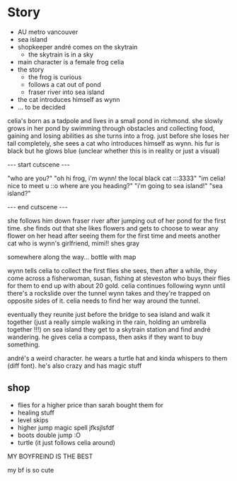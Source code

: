 # Story

- AU metro vancouver
- sea island
- shopkeeper andré comes on the skytrain
  - the skytrain is in a sky
- main character is a female frog celia
- the story
  - the frog is curious
  - follows a cat out of pond
  - fraser river into sea island
- the cat introduces himself as wynn
- ... to be decided

celia's born as a tadpole and lives in a small pond in richmond. she slowly grows in her pond by
swimming through obstacles and collecting food, gaining and losing abilities as she turns into a
frog. just before she loses her tail completely, she sees a cat who introduces himself as wynn.
his fur is black but he glows blue (unclear whether this is in reality or just a visual)

--- start cutscene ---

"who are you?"
"oh hi frog, i'm wynn! the local black cat :::3333"
"im celia! nice to meet u ::o where are you heading?"
"i'm going to sea island!"
"sea island?"

--- end cutscene ---

she follows him down fraser river after jumping out of her pond for the first time. she finds
out that she likes flowers and gets to choose to wear any flower on her head after seeing them
for the first time and meets another cat who is wynn's girlfriend, mimi!! shes gray

somewhere along the way... bottle with map

wynn tells celia to collect the first flies she sees, then after a while, they come across a
fisherwoman, susan, fishing at steveston who buys their flies for them to end up with about 20
gold. celia continues following wynn until there's a rockslide over the tunnel wynn takes and
they're trapped on opposite sides of it. celia needs to find her way around the tunnel.

eventually they reunite just before the bridge to sea island and walk it together (just a really
simple walking in the rain, holding an umbrella together !!!) on sea island they get to a
skytrain station and find andré wandering. he gives celia a compass, then asks if they want to
buy something.

andré's a weird character. he wears a turtle hat and kinda whispers to them (diff font). he's
also crazy and has magic stuff

## shop

- flies for a higher price than sarah bought them for
- healing stuff
- level skips
- higher jump magic spell jfksjlsfdf
- boots double jump :O
- turtle (it just follows celia around)

MY BOYFREIND IS THE BEST

my bf is so cute
